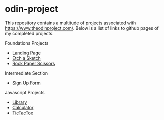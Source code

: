 # odin-project
This repository contains a multitude of projects associated with https://www.theodinproject.com/. Below is a list of links to github pages of my completed projects.

Foundations Projects
- [Landing Page](https://willpabs.github.io/odin-project/Foundations/LandingPage/index.html)
- [Etch a Sketch](https://willpabs.github.io/odin-project/Foundations/EtchASketch/index.html)
- [Rock Paper Scissors](https://willpabs.github.io/odin-project/Foundations/RockPaperScissors/index.html)

Intermediate Section
- [Sign Up Form](https://willpabs.github.io/odin-project/Intermediate/SignUpForm/index.html)


Javascript Projects
- [Library](https://willpabs.github.io/odin-project/Javascript/Library/index.html)
- [Calculator](https://willpabs.github.io/odin-project/Javascript/Calculator/index.html)
- [TicTacToe](https://willpabs.github.io/odin-project/Javascript/TicTacToe)
